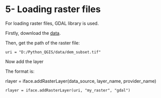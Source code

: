 # 5- Loading raster files

For loading raster files, GDAL library is used.

Firstly, download the  [data](https://github.com/Azad77/Python_qgis/blob/main/Data/dem_subset.tif).

Then, get the path of the raster file:

```
uri = "D:/Python_QGIS/data/dem_subset.tif"
```

Now add the layer

The format is:

<p>rlayer = iface.addRasterLayer(data_source, layer_name, provider_name)</p>

```
rlayer = iface.addRasterLayer(uri, "my_raster", "gdal")
```